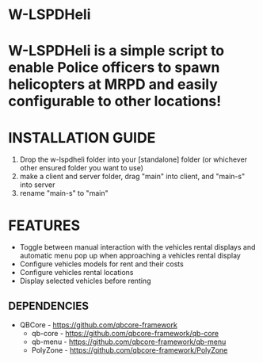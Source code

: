 # W-LSPDHeli

# W-LSPDHeli is a simple script to enable Police officers to spawn helicopters at MRPD and easily configurable to other locations!

<h1>INSTALLATION GUIDE</h1>

1. Drop the w-lspdheli folder into your [standalone] folder (or whichever other ensured folder you want to use)
2. make a client and server folder, drag "main" into client, and "main-s" into server
3. rename "main-s" to "main"

<h1>FEATURES</h1>

- Toggle between manual interaction with the vehicles rental displays and automatic menu pop up when approaching a vehicles rental display
- Configure vehicles models for rent and their costs
- Configure vehicles rental locations
- Display selected vehicles before renting

**DEPENDENCIES**
-----
- QBCore - https://github.com/qbcore-framework
  - qb-core - https://github.com/qbcore-framework/qb-core
  - qb-menu - https://github.com/qbcore-framework/qb-menu
  - PolyZone - https://github.com/qbcore-framework/PolyZone
